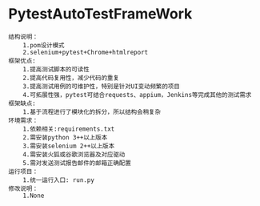 # PytestAutoTestFrameWork
    结构说明：
        1.pom设计模式 
        2.selenium+pytest+Chrome+htmlreport
    框架优点:
        1.提高测试脚本的可读性
        2.提高代码复用性，减少代码的重复
        3.提高测试用例的可维护性，特别是针对UI变动频繁的项目
        4.可拓展性强，pytest可结合requests、appium，Jenkins等完成其他的测试需求
    框架缺点:
        1.基于流程进行了模块化的拆分，所以结构会稍复杂
    环境需求：
        1.依赖相关:requirements.txt
        2.需安装python 3++以上版本
        3.需安装selenium 2++以上版本
        4.需安装火狐或谷歌浏览器及对应驱动
        5.需对发送测试报告邮件的邮箱正确配置
    运行项目：
        1.统一运行入口: run.py
    修改说明：
        1.None
